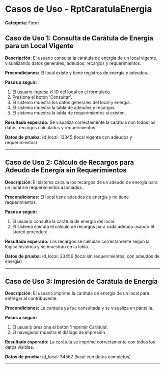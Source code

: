 # Casos de Uso - RptCaratulaEnergia

**Categoría:** Form

## Caso de Uso 1: Consulta de Carátula de Energía para un Local Vigente

**Descripción:** El usuario consulta la carátula de energía de un local vigente, visualizando datos generales, adeudos, recargos y requerimientos.

**Precondiciones:**
El local existe y tiene registros de energía y adeudos.

**Pasos a seguir:**
1. El usuario ingresa el ID del local en el formulario.
2. Presiona el botón 'Consultar'.
3. El sistema muestra los datos generales del local y energía.
4. El sistema muestra la tabla de adeudos y recargos.
5. El sistema muestra la tabla de requerimientos si existen.

**Resultado esperado:**
Se visualiza correctamente la carátula con todos los datos, recargos calculados y requerimientos.

**Datos de prueba:**
id_local: 12345 (local vigente con adeudos y requerimientos)

---

## Caso de Uso 2: Cálculo de Recargos para Adeudo de Energía sin Requerimientos

**Descripción:** El sistema calcula los recargos de un adeudo de energía para un local sin requerimientos asociados.

**Precondiciones:**
El local tiene adeudos de energía y no tiene requerimientos.

**Pasos a seguir:**
1. El usuario consulta la carátula de energía del local.
2. El sistema ejecuta el cálculo de recargos para cada adeudo usando el stored procedure.

**Resultado esperado:**
Los recargos se calculan correctamente según la lógica histórica y se muestran en la tabla.

**Datos de prueba:**
id_local: 23456 (local sin requerimientos, con adeudos de energía)

---

## Caso de Uso 3: Impresión de Carátula de Energía

**Descripción:** El usuario imprime la carátula de energía de un local para entregar al contribuyente.

**Precondiciones:**
La carátula ya fue consultada y se visualiza en pantalla.

**Pasos a seguir:**
1. El usuario presiona el botón 'Imprimir Carátula'.
2. El navegador muestra el diálogo de impresión.

**Resultado esperado:**
La carátula se imprime correctamente con todos los datos visibles.

**Datos de prueba:**
id_local: 34567 (local con datos completos)

---

